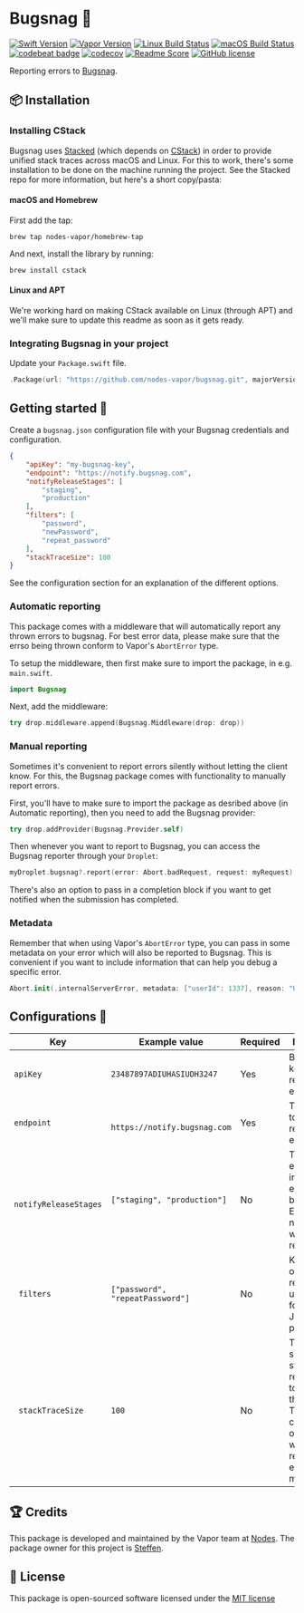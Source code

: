 # Bugsnag 🐛
[![Swift Version](https://img.shields.io/badge/Swift-3.1-brightgreen.svg)](http://swift.org)
[![Vapor Version](https://img.shields.io/badge/Vapor-2-F6CBCA.svg)](http://vapor.codes)
[![Linux Build Status](https://img.shields.io/circleci/project/github/nodes-vapor/bugsnag.svg?label=Linux)](https://circleci.com/gh/nodes-vapor/bugsnag)
[![macOS Build Status](https://img.shields.io/travis/nodes-vapor/bugsnag.svg?label=macOS)](https://travis-ci.org/nodes-vapor/bugsnag)
[![codebeat badge](https://codebeat.co/badges/52c2f960-625c-4a63-ae63-52a24d747da1)](https://codebeat.co/projects/github-com-nodes-vapor-bugsnag)
[![codecov](https://codecov.io/gh/nodes-vapor/bugsnag/branch/master/graph/badge.svg)](https://codecov.io/gh/nodes-vapor/bugsnag)
[![Readme Score](http://readme-score-api.herokuapp.com/score.svg?url=https://github.com/nodes-vapor/bugsnag)](http://clayallsopp.github.io/readme-score?url=https://github.com/nodes-vapor/bugsnag)
[![GitHub license](https://img.shields.io/badge/license-MIT-blue.svg)](https://raw.githubusercontent.com/nodes-vapor/bugsnag/master/LICENSE)


Reporting errors to [Bugsnag](https://www.bugsnag.com/).

## 📦 Installation

### Installing CStack

Bugsnag uses [Stacked](https://github.com/nodes-vapor/stacked) (which depends on [CStack](https://github.com/nodes-vapor/cstack)) in order to provide unified stack traces across macOS and Linux. For this to work, there's some installation to be done on the machine running the project. See the Stacked repo for more information, but here's a short copy/pasta:

#### macOS and Homebrew

First add the tap:

```
brew tap nodes-vapor/homebrew-tap
```

And next, install the library by running:

```
brew install cstack
```

#### Linux and APT

We're working hard on making CStack available on Linux (through APT) and we'll make sure to update this readme as soon as it gets ready.

### Integrating Bugsnag in your project

Update your `Package.swift` file.

```swift
.Package(url: "https://github.com/nodes-vapor/bugsnag.git", majorVersion: 2)
```


## Getting started 🚀

Create a `bugsnag.json` configuration file with your Bugsnag credentials and configuration.

```json
{
    "apiKey": "my-bugsnag-key",
  	"endpoint": "https://notify.bugsnag.com",
    "notifyReleaseStages": [
        "staging",
        "production"
    ],
    "filters": [
        "password",
        "newPassword",
        "repeat_password"
    ],
    "stackTraceSize": 100
}
```

See the configuration section for an explanation of the different options.

### Automatic reporting

This package comes with a middleware that will automatically report any thrown errors to bugsnag. For best error data, please make sure that the errso being thrown conform to Vapor's `AbortError` type. 

To setup the middleware, then first make sure to import the package, in e.g. `main.swift`.

```Swift
import Bugsnag
```

Next, add the middleware:
```swift
try drop.middleware.append(Bugsnag.Middleware(drop: drop))
```

### Manual reporting

Sometimes it's convenient to report errors silently without letting the client know. For this, the Bugsnag package comes with functionality to manually report errors.

First, you'll have to make sure to import the package as desribed above (in Automatic reporting), then you need to add the Bugsnag provider:

```swift
try drop.addProvider(Bugsnag.Provider.self)
```

Then whenever you want to report to Bugsnag, you can access the Bugsnag reporter through your `Droplet`:

```swift
myDroplet.bugsnag?.report(error: Abort.badRequest, request: myRequest)
```

There's also an option to pass in a completion block if you want to get notified when the submission has completed.

### Metadata

Remember that when using Vapor's `AbortError` type, you can pass in some metadata on your error which will also be reported to Bugsnag. This is convenient if you want to include information that can help you debug a specific error.

```swift
Abort.init(.internalServerError, metadata: ["userId": 1337], reason: "User failed to login.")
```



## Configurations 🔧

| Key                    | Example value                    | Required | Description                              |
| ---------------------- | -------------------------------- | -------- | ---------------------------------------- |
| `apiKey`               | `23487897ADIUHASIUDH3247`        | Yes      | Bugsnag API key for reporting errors.    |
| `endpoint`             | ` https://notify.bugsnag.com`    | Yes      | The endpoint to hit when reporting errors. |
| ` notifyReleaseStages` | `["staging", "production"]`      | No       | The environments in which errors should be reported. Environments not in the list will not report errors. |
| ` filters`             | `["password", "repeatPassword"]` | No       | Keys to filter out from a requests url-, query-, form and JSON parameters. |
| ` stackTraceSize`      | `100`                            | No       | The default size of the stacktrace to report together with the error. This value can be overruled when reporting errors manually. |


## 🏆 Credits

This package is developed and maintained by the Vapor team at [Nodes](https://www.nodesagency.com).
The package owner for this project is [Steffen](https://github.com/steffendsommer).


## 📄 License

This package is open-sourced software licensed under the [MIT license](http://opensource.org/licenses/MIT)

